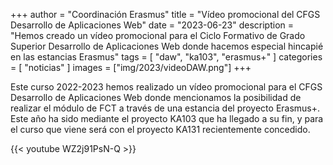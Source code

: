 +++
author = "Coordinación Erasmus"
title = "Vídeo promocional del CFGS Desarrollo de Aplicaciones Web"
date = "2023-06-23"
description = "Hemos creado un vídeo promocional para el Ciclo Formativo de Grado Superior Desarrollo de Aplicaciones Web donde hacemos especial hincapié en las estancias Erasmus"
tags = [
    "daw", "ka103", "erasmus+"
]
categories = [
    "noticias"
]
images  = ["img/2023/videoDAW.png"]
+++

Este curso 2022-2023 hemos realizado un vídeo promocional para el CFGS Desarrollo de Aplicaciones Web donde mencionamos la posibilidad de realizar el módulo de FCT a través de una estancia del proyecto Erasmus+. Este año ha sido mediante el proyecto KA103 que ha llegado a su fin, y para el curso que viene será con el proyecto KA131 recientemente concedido.

{{< youtube WZ2j91PsN-Q >}}
